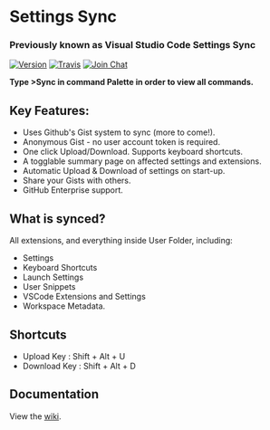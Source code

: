 # Settings Sync

### Previously known as Visual Studio Code Settings Sync

[![Version](https://vsmarketplacebadge.apphb.com/version/Shan.code-settings-sync.svg)](https://marketplace.visualstudio.com/items?itemName=Shan.code-settings-sync) [![Travis](https://img.shields.io/travis/rust-lang/rust.svg)](https://marketplace.visualstudio.com/items?itemName=Shan.code-settings-sync) [![Join Chat](https://badges.gitter.im/Join%20Chat.svg)](https://gitter.im/code-settings-sync)



**Type >Sync in command Palette in order to view all commands.**

## Key Features:

- Uses Github's Gist system to sync (more to come!).
- Anonymous Gist - no user account token is required.
- One click Upload/Download. Supports keyboard shortcuts.
- A togglable summary page on affected settings and extensions.
- Automatic Upload & Download of settings on start-up.
- Share your Gists with others.
- GitHub Enterprise support.

## What is synced?
All extensions, and everything inside User Folder, including:
- Settings
- Keyboard Shortcuts
- Launch Settings
- User Snippets
- VSCode Extensions and Settings
- Workspace Metadata.

## Shortcuts
- Upload Key : Shift + Alt + U
- Download Key : Shift + Alt + D

## Documentation
View the [wiki](https://github.com/shanalikhan/code-settings-sync/wiki).
